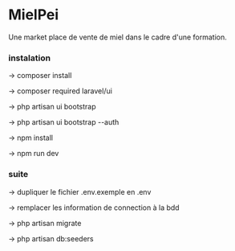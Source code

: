 # MielPei

Une market place de vente de miel dans le cadre d'une formation.
### instalation

-> composer install  

-> composer required laravel/ui  

-> php artisan ui bootstrap  

-> php artisan ui bootstrap --auth  

-> npm install  

-> npm run dev  

### suite

-> dupliquer le fichier .env.exemple en .env   

-> remplacer les information de connection à la bdd   

-> php artisan migrate

-> php artisan db:seeders

